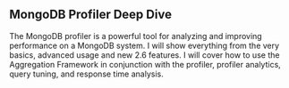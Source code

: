 ## MongoDB Profiler Deep Dive ##

The MongoDB profiler is a powerful tool for analyzing and improving performance on a MongoDB system. I will show everything from the very basics, advanced usage and new 2.6 features. I will cover how to use the Aggregation Framework in conjunction with the profiler, profiler analytics, query tuning, and response time analysis.
